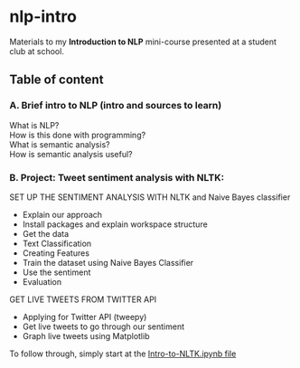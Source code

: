 # nlp-intro

Materials to my **Introduction to NLP** mini-course presented at a student club at school.

## Table of content

### A. Brief intro to NLP (intro and sources to learn)

What is NLP? <br>
How is this done with programming? <br>
What is semantic analysis? <br>
How is semantic analysis useful? <br>


### B. Project: Tweet sentiment analysis with NLTK:

SET UP THE SENTIMENT ANALYSIS WITH NLTK and Naive Bayes classifier
* Explain our approach
* Install packages and explain workspace structure
* Get the data
* Text Classification
* Creating Features
* Train the dataset using Naive Bayes Classifier
* Use the sentiment
* Evaluation


GET LIVE TWEETS FROM TWITTER API
* Applying for Twitter API (tweepy)
* Get live tweets to go through our sentiment
* Graph live tweets using Matplotlib


To follow through, simply start at the [Intro-to-NLTK.ipynb file](https://github.com/ptmphuong/nlp-intro/blob/master/Intro-to-NLTK.ipynb)
